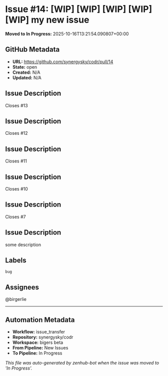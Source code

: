 # Issue #14: [WIP] [WIP] [WIP] [WIP] [WIP] my new issue 

**Moved to In Progress:** 2025-10-16T13:21:54.090807+00:00

## GitHub Metadata

- **URL:** https://github.com/synergysky/codr/pull/14
- **State:** open
- **Created:** N/A
- **Updated:** N/A

## Issue Description

Closes #13

## Issue Description
Closes #12

## Issue Description
Closes #11

## Issue Description
Closes #10

## Issue Description
Closes #7

## Issue Description
some description 



## Labels
`bug`

## Assignees
@birgerlie






---

## Automation Metadata

- **Workflow:** issue_transfer
- **Repository:** synergysky/codr
- **Workspace:** bigers beta
- **From Pipeline:** New Issues
- **To Pipeline:** In Progress

*This file was auto-generated by zenhub-bot when the issue was moved to 'In Progress'.*